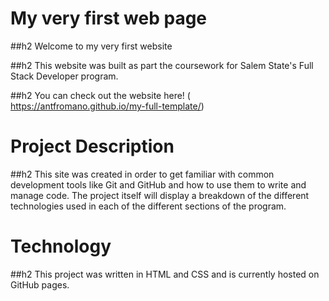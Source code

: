 # My very first web page

##h2 Welcome to my very first website

##h2 This website was built as part the coursework for Salem State's Full Stack Developer program.

##h2 You can check out the website here! ( https://antfromano.github.io/my-full-template/)

# Project Description

##h2 This site was created in order to get familiar with common development tools like Git and GitHub and how to use them to write and manage code.  The project itself will display a breakdown of the different technologies used in each of the different sections of the program.

# Technology

##h2 This project was written in HTML and CSS and is currently hosted on GitHub pages.


